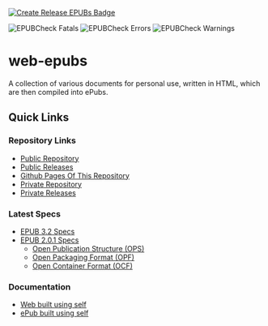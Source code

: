 [![Create Release EPUBs Badge](https://github.com/jayruin/web-epubs/workflows/Create%20Release%20EPUBs/badge.svg)](https://github.com/jayruin/web-epubs/actions/workflows/release.yml)

![EPUBCheck Fatals](https://img.shields.io/badge/dynamic/json?label=EPUBCheck&prefix=Fatals%3A&query=fatals&url=https%3A%2F%2Fgithub.com%2Fjayruin%2Fweb-epubs%2Freleases%2Flatest%2Fdownload%2Fepubcheck.summary.json)
![EPUBCheck Errors](https://img.shields.io/badge/dynamic/json?label=EPUBCheck&prefix=Errors%3A&query=errors&url=https%3A%2F%2Fgithub.com%2Fjayruin%2Fweb-epubs%2Freleases%2Flatest%2Fdownload%2Fepubcheck.summary.json)
![EPUBCheck Warnings](https://img.shields.io/badge/dynamic/json?label=EPUBCheck&prefix=Warnings%3A&query=warnings&url=https%3A%2F%2Fgithub.com%2Fjayruin%2Fweb-epubs%2Freleases%2Flatest%2Fdownload%2Fepubcheck.summary.json)

# web-epubs

A collection of various documents for personal use, written in HTML, which are then compiled into ePubs.

## Quick Links

### Repository Links

- [Public Repository](https://github.com/jayruin/web-epubs)
- [Public Releases](https://github.com/jayruin/web-epubs/releases)
- [Github Pages Of This Repository](https://jayruin.github.io/web-epubs)
- [Private Repository](https://github.com/jayruin/web-epubs-private)
- [Private Releases](https://github.com/jayruin/web-epubs-private/releases)

### Latest Specs

- [EPUB 3.2 Specs](https://www.w3.org/publishing/epub3/epub-spec.html)
- [EPUB 2.0.1 Specs](http://idpf.org/epub/201)
    - [Open Publication Structure (OPS)](http://www.idpf.org/doc_library/epub/OPS_2.0.1_draft.htm)
    - [Open Packaging Format (OPF)](http://idpf.org/epub/20/spec/OPF_2.0.1_draft.htm)
    - [Open Container Format (OCF)](http://www.idpf.org/doc_library/epub/OCF_2.0.1_draft.doc)

### Documentation

- [Web built using self](https://jayruin.github.io/web-epubs/epub3/Documentation/OEBPS/_nav.xhtml)
- [ePub built using self](https://github.com/jayruin/web-epubs/releases/download/release-epub3/Documentation.epub3.epub)
